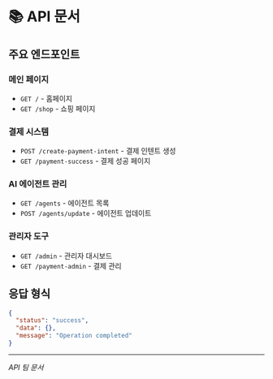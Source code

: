 # 📚 API 문서

## 주요 엔드포인트

### 메인 페이지
- `GET /` - 홈페이지
- `GET /shop` - 쇼핑 페이지

### 결제 시스템
- `POST /create-payment-intent` - 결제 인텐트 생성
- `GET /payment-success` - 결제 성공 페이지

### AI 에이전트 관리
- `GET /agents` - 에이전트 목록
- `POST /agents/update` - 에이전트 업데이트

### 관리자 도구
- `GET /admin` - 관리자 대시보드
- `GET /payment-admin` - 결제 관리

## 응답 형식

```json
{
  "status": "success",
  "data": {},
  "message": "Operation completed"
}
```

---
*API 팀 문서*
